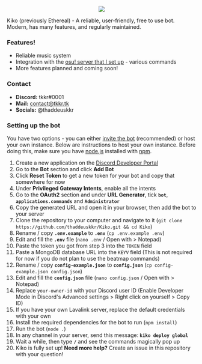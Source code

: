 <p align="center">
  <img src="https://user-images.githubusercontent.com/49682825/178942328-620ee3c9-47ec-429c-9ffe-ecce017b2d45.png">

Kiko (previously Ethereal) - A reliable, user-friendly, free to use bot. Modern, has many features, and regularly maintained.

</p>

### Features!

- Reliable music system
- Integration with the [osu! server that I set up](https://beatmap.tk) - various commands
- More features planned and coming soon!

### Contact

- **Discord:** tkkr#0001
- **Mail:** contact@tkkr.tk
- **Socials:** @thaddeuskkr

### Setting up the bot

You have two options - you can either [invite the bot](https://discord.com/api/oauth2/authorize?client_id=985101100237615124&permissions=8&scope=bot%20applications.commands) (recommended) or host your own instance. Below are instructions to host your own instance. Before doing this, make sure you have [node.js](https://nodejs.org) installed with [npm](https://npmjs.com). 
1. Create a new application on the [Discord Developer Portal](https://discord.com/developers/applications) 
2. Go to the **Bot** section and click **Add Bot** 
3. Click **Reset Token** to get a new token for your bot and copy that somewhere for now 
4. Under **Privileged Gateway Intents**, enable all the intents 
5. Go to the **OAuth2** section and under **URL Generator**, tick **`bot`**, **`applications.commands`** and **`Administrator`** 
6. Copy the generated URL and open it in your browser, then add the bot to your server 
7. Clone the repository to your computer and navigate to it (`git clone https://github.com/thaddeuskkr/Kiko.git && cd Kiko`) 
8. Rename / copy **`.env.example`** to **`.env`** (`cp .env.example .env`) 
9. Edit and fill the **`.env`** file (`nano .env` / Open with > Notepad) 
10. Paste the token you got from step 3 into the `TOKEN` field 
11. Paste a MongoDB database URL into the `KEYV` field (This is not required for now if you do not plan to use the beatmap commands) 
12. Rename / copy **`config-example.json`** to **`config.json`** (`cp config-example.json config.json`) 
13. Edit and fill the **`config.json`** file (`nano config.json` / Open with > Notepad) 
14. Replace `your-owner-id` with your Discord user ID (Enable Developer Mode in Discord's Advanced settings > Right click on yourself > Copy ID) 
15. If you have your own Lavalink server, replace the default credentials with your own 
16. Install the required dependencies for the bot to run (`npm install`) 
17. Run the bot (`node .`) 
18. In any channel in your server, send this message: **`kiko deploy global`** 
19. Wait a while, then type **`/`** and see the commands magically pop up 
20. Kiko is fully set up! 
**Need more help?** Create an issue in this repository with your question!
